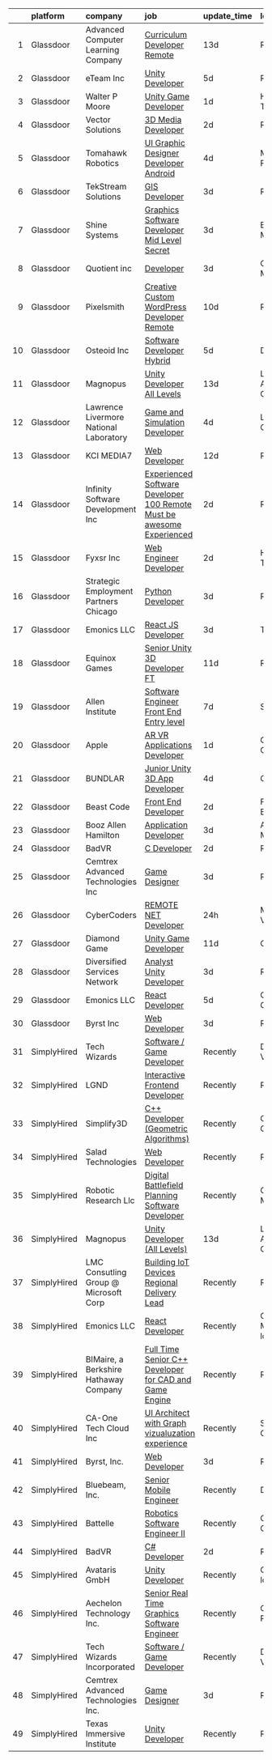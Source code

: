

|    | platform    | company                                 | job                                                                                                                                                                                                                                                                                                                                                                                                                                                                                                                                                                                                                                                                                                                                                                                                                                                                                                                                                                                                                                                                                                                                                                                                                                                                                                                                                                            | update_time   | location                   |
|---:|:------------|:----------------------------------------|:-------------------------------------------------------------------------------------------------------------------------------------------------------------------------------------------------------------------------------------------------------------------------------------------------------------------------------------------------------------------------------------------------------------------------------------------------------------------------------------------------------------------------------------------------------------------------------------------------------------------------------------------------------------------------------------------------------------------------------------------------------------------------------------------------------------------------------------------------------------------------------------------------------------------------------------------------------------------------------------------------------------------------------------------------------------------------------------------------------------------------------------------------------------------------------------------------------------------------------------------------------------------------------------------------------------------------------------------------------------------------------|:--------------|:---------------------------|
|  1 | Glassdoor   | Advanced Computer Learning Company      | [Curriculum Developer   Remote](https://www.glassdoor.com/partner/jobListing.htm?pos=120&ao=1136043&s=58&guid=00000181ec11116f857dfe1d7223f8fc&src=GD_JOB_AD&t=SR&vt=w&ea=1&cs=1_b81d06bf&cb=1657522950862&jobListingId=1007966676783&jrtk=3-0-1g7m124cu2dhb001-1g7m124dejm4h800-d6123bb72440717c-)                                                                                                                                                                                                                                                                                                                                                                                                                                                                                                                                                                                                                                                                                                                                                                                                                                                                                                                                                                                                                                                                            | 13d           | Remote                     |
|  2 | Glassdoor   | eTeam Inc                               | [Unity Developer](https://www.glassdoor.com/partner/jobListing.htm?pos=105&ao=1110586&s=58&guid=00000181ec11116f857dfe1d7223f8fc&src=GD_JOB_AD&t=SR&vt=w&ea=1&cs=1_17800df3&cb=1657522950860&jobListingId=1007985414064&cpc=9908D8D4413DBB8A&jrtk=3-0-1g7m124cu2dhb001-1g7m124dejm4h800-e4f5f2f77c7a5e27--6NYlbfkN0BrebvuryEatuNHUHZCAQUz0OnV0ltSPb-mADEOcHGVot9rTrxxekT_0oFh76gfC5mPXlbWNqmB225apfScfrCU2JrkwAS7ewq6yO6Haz_G-wU55LR7RRBedLF-9-2wWB-zpB5YeSZ4IwU1LLrhnPtAiQ9DRpiCdciqnutn4FeqqqxBf-2elZ3V7AfpppKr23Jp4EewEy_82YlIl3WuIxW6z2ZDuu9ZWkTHAUkGnWMaQqTVINn3TyXww7oY1f5KUi2WLXgqSenqweFoQDjjYxZfdNtdp0KlzLbiuZMv7yqftHR28gubaFYQZEqb-dE82ycI8e0yf1Yc--mWdb7VTDatG40lj6RM1qM1EXLlqCAcMenfUlrOVpsbnM6rsrN0ovXHDqC5_0exCkYCWxkEdZbZqQPOENudVaTFbclM2d_f5hVRbMJgbA3_ikLoVM8mxjV7sP_m-Ze7iPtaV-7a_7OB9iG4E_pteHwsD-W4AtMtUxvfLG8yyENl9vHFIDTBNOs%3D)                                                                                                                                                                                                                                                                                                                                                                                                                                                                                                                       | 5d            | Remote                     |
|  3 | Glassdoor   | Walter P Moore                          | [Unity Game Developer](https://www.glassdoor.com/partner/jobListing.htm?pos=127&ao=1136043&s=58&guid=00000181ec11116f857dfe1d7223f8fc&src=GD_JOB_AD&t=SR&vt=w&cs=1_b802f6ba&cb=1657522950863&jobListingId=1007994178150&jrtk=3-0-1g7m124cu2dhb001-1g7m124dejm4h800-a406b2601580dbc4-)                                                                                                                                                                                                                                                                                                                                                                                                                                                                                                                                                                                                                                                                                                                                                                                                                                                                                                                                                                                                                                                                                          | 1d            | Houston, TX                |
|  4 | Glassdoor   | Vector Solutions                        | [3D Media Developer](https://www.glassdoor.com/partner/jobListing.htm?pos=110&ao=1136043&s=58&guid=00000181ec11116f857dfe1d7223f8fc&src=GD_JOB_AD&t=SR&vt=w&cs=1_6c93ca3b&cb=1657522950861&jobListingId=1007993677142&jrtk=3-0-1g7m124cu2dhb001-1g7m124dejm4h800-8e6ab28496598dde-)                                                                                                                                                                                                                                                                                                                                                                                                                                                                                                                                                                                                                                                                                                                                                                                                                                                                                                                                                                                                                                                                                            | 2d            | Remote                     |
|  5 | Glassdoor   | Tomahawk Robotics                       | [UI Graphic Designer   Developer   Android](https://www.glassdoor.com/partner/jobListing.htm?pos=128&ao=1136043&s=58&guid=00000181ec11116f857dfe1d7223f8fc&src=GD_JOB_AD&t=SR&vt=w&cs=1_35c3b43c&cb=1657522950863&jobListingId=1007987909615&jrtk=3-0-1g7m124cu2dhb001-1g7m124dejm4h800-c34eabe0f6683d95-)                                                                                                                                                                                                                                                                                                                                                                                                                                                                                                                                                                                                                                                                                                                                                                                                                                                                                                                                                                                                                                                                     | 4d            | Melbourne, FL              |
|  6 | Glassdoor   | TekStream Solutions                     | [GIS Developer](https://www.glassdoor.com/partner/jobListing.htm?pos=101&ao=1110586&s=58&guid=00000181ec11116f857dfe1d7223f8fc&src=GD_JOB_AD&t=SR&vt=w&ea=1&cs=1_abf12349&cb=1657522950866&jobListingId=1007990252581&cpc=280AB1FAEDD8D536&jrtk=3-0-1g7m124cu2dhb001-1g7m124dejm4h800-8cb4604023d3300f--6NYlbfkN0BUILWTwFEMoXKrKssGyD8iTIA4IasGWC9VuLPSE7H-zyArSTXE9mOC7zO4FfIFmCP5li5Py_t_4Odk_Rk_CEwTvccj7J3oGKl20ms2Z42Rf_vvUM-1DEMLjz8C3JIkN3mTmqVfrcrIwZR5ibMKQAwWCjuqAfV63WgHDkZ3xgGpRMjBM4tp8D48DCvHabTQz5rujgu3n8gvKpfECzHUI10e7Bnrov9baUsWOqAINBa0g7wacs3p6imYPkaJ_7W4rQNyXlPIPcHM_X-Ahjf8extjKQHHHSk1xHcZDKI5WXsg15q866VhxKUWhFAcuMwTi0JigORhpiREwZgn4KX-nH4BaAMVc3aEwrkfQ4LPbAFD-uZru2N4E14aRziYcYAmnavqL9jm2bKLL00jFtPATLAX7S8I2wog7cjSGlcKZ1Ryo18iPVAFkTkaikK--OzPPBdW94rSiTY5fDO9eP---8Dg4eGf2_oitD8X61G_Um8Nl8dLxWbrKdklT7a0-7fwGb4%3D)                                                                                                                                                                                                                                                                                                                                                                                                                                                                                                                         | 3d            | Reston, VA                 |
|  7 | Glassdoor   | Shine Systems                           | [Graphics Software Developer  Mid Level   Secret ](https://www.glassdoor.com/partner/jobListing.htm?pos=124&ao=1136043&s=58&guid=00000181ec11116f857dfe1d7223f8fc&src=GD_JOB_AD&t=SR&vt=w&cs=1_c6df4754&cb=1657522950863&jobListingId=1007991168901&jrtk=3-0-1g7m124cu2dhb001-1g7m124dejm4h800-8b16fb561dcdfd87-)                                                                                                                                                                                                                                                                                                                                                                                                                                                                                                                                                                                                                                                                                                                                                                                                                                                                                                                                                                                                                                                              | 3d            | Bethesda, MD               |
|  8 | Glassdoor   | Quotient inc                            | [Developer](https://www.glassdoor.com/partner/jobListing.htm?pos=116&ao=1136043&s=58&guid=00000181ec11116f857dfe1d7223f8fc&src=GD_JOB_AD&t=SR&vt=w&ea=1&cs=1_7636ad8c&cb=1657522950862&jobListingId=1007991116907&jrtk=3-0-1g7m124cu2dhb001-1g7m124dejm4h800-a493e959d980d313-)                                                                                                                                                                                                                                                                                                                                                                                                                                                                                                                                                                                                                                                                                                                                                                                                                                                                                                                                                                                                                                                                                                | 3d            | Columbia, MD               |
|  9 | Glassdoor   | Pixelsmith                              | [Creative Custom WordPress Developer   Remote](https://www.glassdoor.com/partner/jobListing.htm?pos=111&ao=1136043&s=58&guid=00000181ec11116f857dfe1d7223f8fc&src=GD_JOB_AD&t=SR&vt=w&ea=1&cs=1_315fbc28&cb=1657522950861&jobListingId=1007973883449&jrtk=3-0-1g7m124cu2dhb001-1g7m124dejm4h800-9ace6d2b283665ed-)                                                                                                                                                                                                                                                                                                                                                                                                                                                                                                                                                                                                                                                                                                                                                                                                                                                                                                                                                                                                                                                             | 10d           | Remote                     |
| 10 | Glassdoor   | Osteoid  Inc                            | [Software Developer   Hybrid](https://www.glassdoor.com/partner/jobListing.htm?pos=129&ao=1136043&s=58&guid=00000181ec11116f857dfe1d7223f8fc&src=GD_JOB_AD&t=SR&vt=w&ea=1&cs=1_a8706aba&cb=1657522950863&jobListingId=1007985023217&jrtk=3-0-1g7m124cu2dhb001-1g7m124dejm4h800-e0b6c6dd7cdb19c4-)                                                                                                                                                                                                                                                                                                                                                                                                                                                                                                                                                                                                                                                                                                                                                                                                                                                                                                                                                                                                                                                                              | 5d            | Denver, CO                 |
| 11 | Glassdoor   | Magnopus                                | [Unity Developer  All Levels ](https://www.glassdoor.com/partner/jobListing.htm?pos=117&ao=1136043&s=58&guid=00000181ec11116f857dfe1d7223f8fc&src=GD_JOB_AD&t=SR&vt=w&ea=1&cs=1_8a8e0409&cb=1657522950862&jobListingId=1007967763565&jrtk=3-0-1g7m124cu2dhb001-1g7m124dejm4h800-41c61a663809215b-)                                                                                                                                                                                                                                                                                                                                                                                                                                                                                                                                                                                                                                                                                                                                                                                                                                                                                                                                                                                                                                                                             | 13d           | Los Angeles, CA            |
| 12 | Glassdoor   | Lawrence Livermore National Laboratory  | [Game and Simulation Developer](https://www.glassdoor.com/partner/jobListing.htm?pos=123&ao=1136043&s=58&guid=00000181ec11116f857dfe1d7223f8fc&src=GD_JOB_AD&t=SR&vt=w&cs=1_127b9f10&cb=1657522950862&jobListingId=1007987621458&jrtk=3-0-1g7m124cu2dhb001-1g7m124dejm4h800-1cd189374170e207-)                                                                                                                                                                                                                                                                                                                                                                                                                                                                                                                                                                                                                                                                                                                                                                                                                                                                                                                                                                                                                                                                                 | 4d            | Livermore, CA              |
| 13 | Glassdoor   | KCI MEDIA7                              | [Web Developer](https://www.glassdoor.com/partner/jobListing.htm?pos=114&ao=1136043&s=58&guid=00000181ec11116f857dfe1d7223f8fc&src=GD_JOB_AD&t=SR&vt=w&ea=1&cs=1_101d91d1&cb=1657522950861&jobListingId=1007969452032&jrtk=3-0-1g7m124cu2dhb001-1g7m124dejm4h800-98b2da0009a95a9c-)                                                                                                                                                                                                                                                                                                                                                                                                                                                                                                                                                                                                                                                                                                                                                                                                                                                                                                                                                                                                                                                                                            | 12d           | Remote                     |
| 14 | Glassdoor   | Infinity Software Development  Inc      | [Experienced Software Developer 100  Remote Must be awesome Experienced](https://www.glassdoor.com/partner/jobListing.htm?pos=102&ao=1110586&s=58&guid=00000181ec11116f857dfe1d7223f8fc&src=GD_JOB_AD&t=SR&vt=w&ea=1&cs=1_51b9a6ba&cb=1657522950860&jobListingId=1007993394974&cpc=82B3195DA92CAF92&jrtk=3-0-1g7m124cu2dhb001-1g7m124dejm4h800-eac65cdda7870806--6NYlbfkN0DXKDYI_yepg0NlIxbNRNpLYk6-xAUlLi5O8UrMeMQSh3pNpjdiW1Sf8S7F-R7ry5FRXc-juaRw04YKabKgxk8-6Iru4SUJLBmPhkQiSB2TipXdLRwztxZIGFPW1Q4dowMoeyW0CQZCb3NDnlQrFdAgvHBP5WPEDsrbrqIc9s6hXIaXGTBynWm7xz1TuoFFnYYfBqKAwHysqzt3F8RFAyczCq6S5LrYFv-eufqF6MHJglp7vXix_k4b6Lr5QOd9qju1V1pUOKNYl2W7ugINydQQKntEFNysp0RdEnaLvGwRQRfrzFl1Qyu_eVonMBqBj1qBxSxzzuOgaeQITBkhzaCCdCwply_MoQh46AiD3peT_8Jy64pszRMJphb8Y41dnGEVOYrqHeEsmQQAd8cFZIWOgf2sA00gOJtEr0GL8bT3qP_W7jamCMkDP6xciVyIW0g9fLWRcnt-8eYS9oqIobXHMVodbiSI-x13jSViIyuvPUWkeXsxY9FY4dX_zSOnwRPku_VPX42TNw%3D%3D)                                                                                                                                                                                                                                                                                                                                                                                                                                                  | 2d            | Remote                     |
| 15 | Glassdoor   | Fyxsr Inc                               | [Web Engineer Developer](https://www.glassdoor.com/partner/jobListing.htm?pos=109&ao=1136043&s=58&guid=00000181ec11116f857dfe1d7223f8fc&src=GD_JOB_AD&t=SR&vt=w&ea=1&cs=1_fbee9d32&cb=1657522950861&jobListingId=1007993460236&jrtk=3-0-1g7m124cu2dhb001-1g7m124dejm4h800-97a31c3b0656655e-)                                                                                                                                                                                                                                                                                                                                                                                                                                                                                                                                                                                                                                                                                                                                                                                                                                                                                                                                                                                                                                                                                   | 2d            | Houston, TX                |
| 16 | Glassdoor   | Strategic Employment Partners   Chicago | [Python Developer](https://www.glassdoor.com/partner/jobListing.htm?pos=106&ao=1110586&s=58&guid=00000181ec11116f857dfe1d7223f8fc&src=GD_JOB_AD&t=SR&vt=w&ea=1&cs=1_a0cafe44&cb=1657522950861&jobListingId=1007990301393&cpc=47CFDC01B3F81FAC&jrtk=3-0-1g7m124cu2dhb001-1g7m124dejm4h800-1b90118d9710ab37--6NYlbfkN0AEgitr2lGK9-2Owk_bCXKkX9ldcvmrRzAzunryDtq0mrlxMKZ5a1r9C5E4kA5dmoGLm3S8W2AG_atgYKrED0uLGMd2BZzD1UUIiJfcbr_T6edf3d4CLgqPW0FHcKXwWtszNjGkCg7UR8KfmQFlG5LqnoxcA1_aNZb2X5tl30QH5mdy79jDegSWklCEokp8_oyqCjEKBabcgwaVEX9DPV1_qoLekpgaJmXr4KswgQK2vaZV_4r3qbg5ZqHO90wBgxu0Zfnd8fSR8ARnuhhGj3_8K8-dU93VB1VphKdSsc2AuB9-cqcO1F6ou6j1bNzrnyP8i4K5eKHeJpkqQXFhXOnCUqT7pGXOhBmR8We6sv7YINUk5XRo3p0AYdS4Dr8tX7r2CEe4eiU0vqQoH5_Pgo1v-ocG4I8NSeTEhKAiNdrVIARq9r5jAseakoLN533zK7Dir7R7tChSecjnZVW3bSSCTYofHC-zyg7ggfDZ4LLxRoa-S-jhJ6XkPrHmBTxVPHsZyNySfinL-Q%3D%3D)                                                                                                                                                                                                                                                                                                                                                                                                                                                                                                        | 3d            | Remote                     |
| 17 | Glassdoor   | Emonics LLC                             | [React JS Developer](https://www.glassdoor.com/partner/jobListing.htm?pos=113&ao=1136043&s=58&guid=00000181ec11116f857dfe1d7223f8fc&src=GD_JOB_AD&t=SR&vt=w&ea=1&cs=1_80a3c5c3&cb=1657522950861&jobListingId=1007990486372&jrtk=3-0-1g7m124cu2dhb001-1g7m124dejm4h800-d1611c32bc24f8c6-)                                                                                                                                                                                                                                                                                                                                                                                                                                                                                                                                                                                                                                                                                                                                                                                                                                                                                                                                                                                                                                                                                       | 3d            | Temple, TX                 |
| 18 | Glassdoor   | Equinox Games                           | [Senior Unity 3D Developer  FT ](https://www.glassdoor.com/partner/jobListing.htm?pos=119&ao=1136043&s=58&guid=00000181ec11116f857dfe1d7223f8fc&src=GD_JOB_AD&t=SR&vt=w&ea=1&cs=1_0f304397&cb=1657522950862&jobListingId=1007971049003&jrtk=3-0-1g7m124cu2dhb001-1g7m124dejm4h800-8d98e9cbac81868d-)                                                                                                                                                                                                                                                                                                                                                                                                                                                                                                                                                                                                                                                                                                                                                                                                                                                                                                                                                                                                                                                                           | 11d           | Remote                     |
| 19 | Glassdoor   | Allen Institute                         | [Software Engineer Front End  Entry level](https://www.glassdoor.com/partner/jobListing.htm?pos=130&ao=1136043&s=58&guid=00000181ec11116f857dfe1d7223f8fc&src=GD_JOB_AD&t=SR&vt=w&ea=1&cs=1_78d52f65&cb=1657522950871&jobListingId=1007979384298&jrtk=3-0-1g7m124cu2dhb001-1g7m124dejm4h800-88e3844b36ee77b6-)                                                                                                                                                                                                                                                                                                                                                                                                                                                                                                                                                                                                                                                                                                                                                                                                                                                                                                                                                                                                                                                                 | 7d            | Seattle, WA                |
| 20 | Glassdoor   | Apple                                   | [AR VR Applications Developer](https://www.glassdoor.com/partner/jobListing.htm?pos=104&ao=1110586&s=58&guid=00000181ec11116f857dfe1d7223f8fc&src=GD_JOB_AD&t=SR&vt=w&cs=1_19b68858&cb=1657522950860&jobListingId=1007994891464&cpc=654405A9B1E0A9F5&jrtk=3-0-1g7m124cu2dhb001-1g7m124dejm4h800-0414922a6ea15e5f--6NYlbfkN0BvKrLyj5gPmtZO9T8euul8TCxuuKNOtzRJOomxnwSEodTz2Bc-sPZlt2Zgji_QUXEmfTkDBj05HuRphHwiTA9dC3i6NHZm8SAt4yTqFWYh94cOS2pr_UYsNZCPDPnICTX6fEQV7m-5bnCZOyMJC_Bez2rGgL_xCmvkXaWoXXKN4c8N74D93Dhj1QxZ5Nsro4LaqwVQk7TYhDbq8-UB8QfAfEWcvyofJd8fvlr3B2KVznibbqa9XmS2_lEBlffgYWjLVJJTH0EyP6MwpCke7XvcecfliSC2pyRTeK4rmfv9Xfu-GgyRoy7-IdDj7vGbWOA9l5LqwAcAGme5GiYSWM0BpiqwYExE1CWD1RlYRIatot44zOSbKWGTLuekFplqraGGFVy5Qg2w589i0TGo19ohqtnfWiUtsO3ewX2mTcCyRLAOTqMaK3hbIWZptfVamDiDc9S-4aGks96fuJf3Ln1XMUYFAzehy_btd03HxoDW7IRgKCfV45_naNsNrbPH80WVQRiewsqhvASzuEDSYzB_jz-Jt4MtYjubwdsIelQYvYJzbqJqXsFodLyX4bY09OE70qC6bSoex7PpR_93oJN1k52reXj1F_4LhH3iOAHVUvkR8k-xgtP99zP0MQ2uRvXQDzsp37F-BnX66qWQnUfuOPStB_MEPtIolumJrEwe1x2Lko8zeNiya1b93l2YgNXwgORiu4nOHPbUFPfOZ1wZnWB6tQ8e2p6BjPTO94DvFGxdJOt1Dq4J-o1PQTceOxIEBModQZH5flu5AnKfTBiyBft-GPvgjdfKWVM7lu26JYCC5PPQbmugu21nwzvjLAGbEk41Q8HoIO9wGcQQrYfRZkShZZmTzPtzCvqVqUve7HrucPyeQjPukMIxdp5FXca3lNtQ2QN3iZI1MyQaAqbNqN9JKMTJEnEWr_RKp1kD1USHjavSwkQMojDzXtR_9IWN4nLoskbupg%3D%3D)                                 | 1d            | Cupertino, CA              |
| 21 | Glassdoor   | BUNDLAR                                 | [Junior Unity 3D App Developer](https://www.glassdoor.com/partner/jobListing.htm?pos=112&ao=1136043&s=58&guid=00000181ec11116f857dfe1d7223f8fc&src=GD_JOB_AD&t=SR&vt=w&cs=1_b19c7187&cb=1657522950861&jobListingId=1007986583896&jrtk=3-0-1g7m124cu2dhb001-1g7m124dejm4h800-50f9f1a49298fc1d-)                                                                                                                                                                                                                                                                                                                                                                                                                                                                                                                                                                                                                                                                                                                                                                                                                                                                                                                                                                                                                                                                                 | 4d            | Chicago, IL                |
| 22 | Glassdoor   | Beast Code                              | [Front End Developer](https://www.glassdoor.com/partner/jobListing.htm?pos=115&ao=1136043&s=58&guid=00000181ec11116f857dfe1d7223f8fc&src=GD_JOB_AD&t=SR&vt=w&ea=1&cs=1_d9dd8214&cb=1657522950862&jobListingId=1007992361434&jrtk=3-0-1g7m124cu2dhb001-1g7m124dejm4h800-95531f23db066832-)                                                                                                                                                                                                                                                                                                                                                                                                                                                                                                                                                                                                                                                                                                                                                                                                                                                                                                                                                                                                                                                                                      | 2d            | Fort Walton Beach, FL      |
| 23 | Glassdoor   | Booz Allen Hamilton                     | [Application Developer](https://www.glassdoor.com/partner/jobListing.htm?pos=126&ao=1136043&s=58&guid=00000181ec11116f857dfe1d7223f8fc&src=GD_JOB_AD&t=SR&vt=w&cs=1_e24577d6&cb=1657522950863&jobListingId=1007990682115&jrtk=3-0-1g7m124cu2dhb001-1g7m124dejm4h800-39c08fe6961e76c1-)                                                                                                                                                                                                                                                                                                                                                                                                                                                                                                                                                                                                                                                                                                                                                                                                                                                                                                                                                                                                                                                                                         | 3d            | Annapolis, MD              |
| 24 | Glassdoor   | BadVR                                   | [C  Developer](https://www.glassdoor.com/partner/jobListing.htm?pos=108&ao=1136043&s=58&guid=00000181ec11116f857dfe1d7223f8fc&src=GD_JOB_AD&t=SR&vt=w&ea=1&cs=1_c5e90ea0&cb=1657522950861&jobListingId=1007993870109&jrtk=3-0-1g7m124cu2dhb001-1g7m124dejm4h800-32f6b856d5d3b74e-)                                                                                                                                                                                                                                                                                                                                                                                                                                                                                                                                                                                                                                                                                                                                                                                                                                                                                                                                                                                                                                                                                             | 2d            | Remote                     |
| 25 | Glassdoor   | Cemtrex Advanced Technologies Inc       | [Game Designer](https://www.glassdoor.com/partner/jobListing.htm?pos=125&ao=1136043&s=58&guid=00000181ec11116f857dfe1d7223f8fc&src=GD_JOB_AD&t=SR&vt=w&ea=1&cs=1_13c2982e&cb=1657522950863&jobListingId=1007990283756&jrtk=3-0-1g7m124cu2dhb001-1g7m124dejm4h800-4f61ad2ecd3f926b-)                                                                                                                                                                                                                                                                                                                                                                                                                                                                                                                                                                                                                                                                                                                                                                                                                                                                                                                                                                                                                                                                                            | 3d            | Remote                     |
| 26 | Glassdoor   | CyberCoders                             | [REMOTE    NET Developer](https://www.glassdoor.com/partner/jobListing.htm?pos=107&ao=1110586&s=58&guid=00000181ec11116f857dfe1d7223f8fc&src=GD_JOB_AD&t=SR&vt=w&ea=1&cs=1_2187f47a&cb=1657522950861&jobListingId=1007995314410&cpc=F41FEAB56D215062&jrtk=3-0-1g7m124cu2dhb001-1g7m124dejm4h800-65ddb1ff61803336--6NYlbfkN0CpFJQzrgRR8WqXWK1qKKEqALWJw739KlKqr2H-MSI4eoBlI4EFrmor2FYZMP3muM3BIApJ1Z86uB94eO_lDM09Wp76K0W2e5lkXSOHLwqizMeLD5irEw11obgq1nKmpYhNe0ouZwm-iBP5EbRmyBEMibXvoe7_tU-9l4mPO7QvMKVHmdYuUQcee_HFUQde9mar7aheoC_IqOm5skXtUdtIOF37zw-VUSoucz1Gd1GopvoTV805dm7d1a0mjjKo7UDbgkyEvLykNdWaMw2w5-V9OR31tP5rAAjyrH9DRUI7VYwPHAyeAdQFGyFm0psUNtLpPuwnc-Ee0zhfy6LzfLhRfI_YdXF1jyLqtxhm1UtHlMTPFJG86JFgfLf3fVrZ5_x8CHuIl8toagNbcrMg5hyo0M85YzV34zxYMG3arqeyeZldcJiF5W8oexacGe9dmsB1q6Q8NN6ZImEoR7maGDy42irs4oSIPulfaeZ5Pb9xhqnlb0KC17OGzDiIQHXXR33CnlahlVzoPyJ8PsHQZyxToWjMerRLOsPmkmYO4i3qxsFWcLOoyQAVEe9mrNAAenmrwLAENmDsXyyvDJRtVJAW9WNF2sA4PN1FZuw5CpfNdPekcUKS-ubcJ-2YzY4NpGfSR2t7K6IdWATIcSSGd4Pie6EDaaTvRipWRIYkIlLFxHIhIwY3p2cOFDctdRN-jtad5274soli3ZgJuDSELuzYt-YEb2dzQ03uY68tyKaQRAb_eSLrxnbRrcud0Zz2AiDpq5ihgRl7EVotDBMNWlvA6v1SD6QIzi1QN3ryuT3wH7j_r2gMpeZd_wPUF3SlCZ9n82d4KXyL3le91uPTr8p0T2PiyUK6bz9e1Ybv_KDt5DzBtYDh6uYk1o64AuZ75tXxS6RMucfcu3HwzMUyTiY-6wKRplZ2o6AwMYw2xr6BVpcr4cvjxyOEBRI0OhKa2oIOy8j8-XJQrN3JEnQ27QM7jpfKXuxbOFgW3uJTzJMGsg%3D%3D) | 24h           | Mountain View, CA          |
| 27 | Glassdoor   | Diamond Game                            | [Unity Game Developer](https://www.glassdoor.com/partner/jobListing.htm?pos=121&ao=1136043&s=58&guid=00000181ec11116f857dfe1d7223f8fc&src=GD_JOB_AD&t=SR&vt=w&ea=1&cs=1_da923225&cb=1657522950862&jobListingId=1007970835148&jrtk=3-0-1g7m124cu2dhb001-1g7m124dejm4h800-99981eade45a6d58-)                                                                                                                                                                                                                                                                                                                                                                                                                                                                                                                                                                                                                                                                                                                                                                                                                                                                                                                                                                                                                                                                                     | 11d           | Omaha, NE                  |
| 28 | Glassdoor   | Diversified Services Network            | [Analyst Unity Developer](https://www.glassdoor.com/partner/jobListing.htm?pos=122&ao=1136043&s=58&guid=00000181ec11116f857dfe1d7223f8fc&src=GD_JOB_AD&t=SR&vt=w&ea=1&cs=1_6b809649&cb=1657522950862&jobListingId=1007990213546&jrtk=3-0-1g7m124cu2dhb001-1g7m124dejm4h800-e47af8b5650f7c77-)                                                                                                                                                                                                                                                                                                                                                                                                                                                                                                                                                                                                                                                                                                                                                                                                                                                                                                                                                                                                                                                                                  | 3d            | Remote                     |
| 29 | Glassdoor   | Emonics LLC                             | [React Developer](https://www.glassdoor.com/partner/jobListing.htm?pos=118&ao=1136043&s=58&guid=00000181ec11116f857dfe1d7223f8fc&src=GD_JOB_AD&t=SR&vt=w&ea=1&cs=1_ef9cf9df&cb=1657522950862&jobListingId=1007985018336&jrtk=3-0-1g7m124cu2dhb001-1g7m124dejm4h800-5cbd975220b7b84d-)                                                                                                                                                                                                                                                                                                                                                                                                                                                                                                                                                                                                                                                                                                                                                                                                                                                                                                                                                                                                                                                                                          | 5d            | Ohio City, OH              |
| 30 | Glassdoor   | Byrst  Inc                              | [Web Developer](https://www.glassdoor.com/partner/jobListing.htm?pos=103&ao=1110586&s=58&guid=00000181ec11116f857dfe1d7223f8fc&src=GD_JOB_AD&t=SR&vt=w&ea=1&cs=1_dacf03a2&cb=1657522950860&jobListingId=1007991153953&cpc=FB7E4A1762AE5BEC&jrtk=3-0-1g7m124cu2dhb001-1g7m124dejm4h800-fc7a640d9db63289--6NYlbfkN0CO3DEfAY9A68AIVwcxeRGvQUfeLcLgbZIyCfLEHxv2SVGa0bzAjIfwhgQugdO4ELa540ANvLMKx11zoUc-IMfZoIJplD9KVV1V-KsPgBcadktnuAUkXr1uzmjkpj7PfVSMZPnyiEN9lmUWCZD7KBDT-l7eDxZfTXNnrrZrxLFi3h-AW7Ru8QOhQJnjxrK_Jkd7GQhnX4oVn7ODOtlyA8igOOefaYVtPklNMq1KYPUSGZBi3uoTVayeOKXe0NNpTNpNqmo4JhAhROLuqm26bhURzxyHGcRu1U9CGHKsUe79lCMqFSJZHE911W6ZYNyzJSGvNlgZFTS8I_fPrw4qD3C70lMEzYOWOi7pnCczeCuxk7xSLC1vgIM7V90QvAYu_H8irXckPPwucaFs980moSyJd5Epjbk6qgXCtfPYck7jgmHO-BVZxWT_GbwIcXkwWpSB9AAsz3OQVhQR9yoO32uZnCqXFwkeKGq0IWq2Daley1JYA9YfbHdJ)                                                                                                                                                                                                                                                                                                                                                                                                                                                                                                                                       | 3d            | Remote                     |
| 31 | SimplyHired | Tech Wizards                            | [Software / Game Developer](https://www.simplyhired.com/job/IvFtZ3JdlI65X1VGZHeH_r8q2Qx1a_isOnkjeNfwhuEoe2_2kOICYg?q=3d+developer)                                                                                                                                                                                                                                                                                                                                                                                                                                                                                                                                                                                                                                                                                                                                                                                                                                                                                                                                                                                                                                                                                                                                                                                                                                             | Recently      | Dahlgren, VA               |
| 32 | SimplyHired | LGND                                    | [Interactive Frontend Developer](https://www.simplyhired.com/job/QBScIrkfLz29iHNX9Wd50j4WS5fum6LpGGgXWt5srH03CbHwPcTfwg?q=3d+developer)                                                                                                                                                                                                                                                                                                                                                                                                                                                                                                                                                                                                                                                                                                                                                                                                                                                                                                                                                                                                                                                                                                                                                                                                                                        | Recently      | Remote                     |
| 33 | SimplyHired | Simplify3D                              | [C++ Developer (Geometric Algorithms)](https://www.simplyhired.com/job/wOkovyVk25GGgOZYn4Lq2Cv9sss8VNkdE9-T7IuZWIypDzwEq5rQVg?q=3d+developer)                                                                                                                                                                                                                                                                                                                                                                                                                                                                                                                                                                                                                                                                                                                                                                                                                                                                                                                                                                                                                                                                                                                                                                                                                                  | Recently      | Cincinnati, OH             |
| 34 | SimplyHired | Salad Technologies                      | [Web Developer](https://www.simplyhired.com/job/fEMPgcKNxpB0cCe-jDu1MB6uMKhqgkk1q_c6S4LV1jYvW-eFPXhMzQ?q=3d+developer)                                                                                                                                                                                                                                                                                                                                                                                                                                                                                                                                                                                                                                                                                                                                                                                                                                                                                                                                                                                                                                                                                                                                                                                                                                                         | Recently      | Remote                     |
| 35 | SimplyHired | Robotic Research Llc                    | [Digital Battlefield Planning Software Developer](https://www.simplyhired.com/job/uxo8U8O3SsQyk042tb3jw7PYybX9tQdrBCVCeY8QdugI2CsOsamUVg?q=3d+developer)                                                                                                                                                                                                                                                                                                                                                                                                                                                                                                                                                                                                                                                                                                                                                                                                                                                                                                                                                                                                                                                                                                                                                                                                                       | Recently      | Clarksburg, MD             |
| 36 | SimplyHired | Magnopus                                | [Unity Developer (All Levels)](https://www.simplyhired.com/job/vPypX05jFCjXy9ymS1tlMhP8Zpx81wwzBDbU2anSTS_WypcGgAQCYg?q=3d+developer)                                                                                                                                                                                                                                                                                                                                                                                                                                                                                                                                                                                                                                                                                                                                                                                                                                                                                                                                                                                                                                                                                                                                                                                                                                          | 13d           | Los Angeles, CA            |
| 37 | SimplyHired | LMC Consutling Group @ Microsoft Corp   | [Building IoT Devices Regional Delivery Lead](https://www.simplyhired.com/job/gw5sD_8o3MJleXLHPcl6a5XsRHrkxuLAMm4JkvDivSatlisSRQLeLg?q=3d+developer)                                                                                                                                                                                                                                                                                                                                                                                                                                                                                                                                                                                                                                                                                                                                                                                                                                                                                                                                                                                                                                                                                                                                                                                                                           | Recently      | Remote                     |
| 38 | SimplyHired | Emonics LLC                             | [React Developer](https://www.simplyhired.com/job/jyNnyx0lDPHpvRFe5bx5YVWEWMDywwxzLoGBUGWcKMqgCzQWthjzTw?q=3d+developer)                                                                                                                                                                                                                                                                                                                                                                                                                                                                                                                                                                                                                                                                                                                                                                                                                                                                                                                                                                                                                                                                                                                                                                                                                                                       | Recently      | California, MD +1 location |
| 39 | SimplyHired | BIMaire, a Berkshire Hathaway Company   | [Full Time Senior C++ Developer for CAD and Game Engine](https://www.simplyhired.com/job/jLBDf1oOlphuxOfHxnbLiFzWOKaYiuN8a0f_HYq6xb9Il8mCrfo0lg?q=3d+developer)                                                                                                                                                                                                                                                                                                                                                                                                                                                                                                                                                                                                                                                                                                                                                                                                                                                                                                                                                                                                                                                                                                                                                                                                                | Recently      | Remote                     |
| 40 | SimplyHired | CA-One Tech Cloud Inc                   | [UI Architect with Graph vizualuzation experience](https://www.simplyhired.com/job/2MuK_2oyB6HJFd5Qs52P4rZ-CmwA0FZ5TEQKGStBYOzt6zSl2xW0HA?q=3d+developer)                                                                                                                                                                                                                                                                                                                                                                                                                                                                                                                                                                                                                                                                                                                                                                                                                                                                                                                                                                                                                                                                                                                                                                                                                      | Recently      | Sunnyvale, CA              |
| 41 | SimplyHired | Byrst, Inc.                             | [Web Developer](https://www.simplyhired.com/job/zZncYj67QLRJ6fgcOfoMJw0jsWNhEi24HseyW-QDkaGeXtKRrjIzTQ?q=3d+developer)                                                                                                                                                                                                                                                                                                                                                                                                                                                                                                                                                                                                                                                                                                                                                                                                                                                                                                                                                                                                                                                                                                                                                                                                                                                         | 3d            | Remote                     |
| 42 | SimplyHired | Bluebeam, Inc.                          | [Senior Mobile Engineer](https://www.simplyhired.com/job/xJChIcymtiVXNZSc3ZQoZRxicUdBbX9jXXPtViLjv85lewCbbeqinQ?q=3d+developer)                                                                                                                                                                                                                                                                                                                                                                                                                                                                                                                                                                                                                                                                                                                                                                                                                                                                                                                                                                                                                                                                                                                                                                                                                                                | Recently      | Dallas, TX                 |
| 43 | SimplyHired | Battelle                                | [Robotics Software Engineer II](https://www.simplyhired.com/job/FcWHZrzSWCy82viaua-73Q3I1uJOvyq0PWbihZP8s62YmEA5hUD0SA?q=3d+developer)                                                                                                                                                                                                                                                                                                                                                                                                                                                                                                                                                                                                                                                                                                                                                                                                                                                                                                                                                                                                                                                                                                                                                                                                                                         | Recently      | Columbus, OH               |
| 44 | SimplyHired | BadVR                                   | [C# Developer](https://www.simplyhired.com/job/yResg5fOOutELm6UG4GvySDaO4hTSDAaTl3h4ozsgOqhvGw6WTRn7g?q=3d+developer)                                                                                                                                                                                                                                                                                                                                                                                                                                                                                                                                                                                                                                                                                                                                                                                                                                                                                                                                                                                                                                                                                                                                                                                                                                                          | 2d            | Remote                     |
| 45 | SimplyHired | Avataris GmbH                           | [Unity Developer](https://www.simplyhired.com/job/i1Dw3b-dk8AIW8BnRiNhaQZXlg7YyJ6TgrqSLbhDgw9ibiiGkKwzmw?q=3d+developer)                                                                                                                                                                                                                                                                                                                                                                                                                                                                                                                                                                                                                                                                                                                                                                                                                                                                                                                                                                                                                                                                                                                                                                                                                                                       | Recently      | Georgia +1 location        |
| 46 | SimplyHired | Aechelon Technology Inc.                | [Senior Real Time Graphics Software Engineer](https://www.simplyhired.com/job/rcdIZu0u86YflWDJtkQswNVvTN3B-3L7qF5--HTYfTqZ6vl6sJ-lpA?q=3d+developer)                                                                                                                                                                                                                                                                                                                                                                                                                                                                                                                                                                                                                                                                                                                                                                                                                                                                                                                                                                                                                                                                                                                                                                                                                           | Recently      | Overland Park, KS          |
| 47 | SimplyHired | Tech Wizards Incorporated               | [Software / Game Developer](https://www.simplyhired.com/job/e1Xg8q4HjXRCsDPRzuVu3tAJQrYcP6Ur5K6-HJdjMeP7OuhuYI3_vQ?q=3d+developer)                                                                                                                                                                                                                                                                                                                                                                                                                                                                                                                                                                                                                                                                                                                                                                                                                                                                                                                                                                                                                                                                                                                                                                                                                                             | Recently      | Dahlgren, VA               |
| 48 | SimplyHired | Cemtrex Advanced Technologies Inc.      | [Game Designer](https://www.simplyhired.com/job/A_mCwWZgcWP4R_Ga0th9ZG4uUsSplzy1ZaYS3U9hcW-RUAwIaZAaXw?q=3d+developer)                                                                                                                                                                                                                                                                                                                                                                                                                                                                                                                                                                                                                                                                                                                                                                                                                                                                                                                                                                                                                                                                                                                                                                                                                                                         | 3d            | Remote                     |
| 49 | SimplyHired | Texas Immersive Institute               | [Unity Developer](https://www.simplyhired.com/job/xsx4ESwUMkdjW7C0uYGMcHDZ2mGpny2HahBniUJtGFO86Bd48YzTXA?q=3d+developer)                                                                                                                                                                                                                                                                                                                                                                                                                                                                                                                                                                                                                                                                                                                                                                                                                                                                                                                                                                                                                                                                                                                                                                                                                                                       | Recently      | Remote                     |